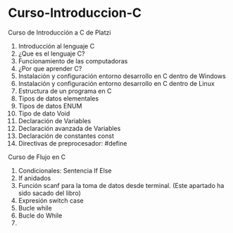 # Curso-Introduccion-C
Curso de Introducción a C de Platzi

1. Introducción al lenguaje C
2. ¿Que es el lenguaje C?
3. Funcionamiento de las computadoras
4. ¿Por que aprender C?
5. Instalación y configuración entorno desarrollo en C dentro de Windows
6. Instalación y configuración entorno desarrollo en C dentro de Linux
7. Estructura de un programa en C
8. Tipos de datos elementales
9. Tipos de datos ENUM
10. Tipo de dato Void
11. Declaración de Variables
12. Declaración avanzada de Variables
13. Declaración de constantes const
14. Directivas de preprocesador: #define

Curso de Flujo en C

1. Condicionales: Sentencia If Else
2. If anidados
3. Función scanf para la toma de datos desde terminal. (Este apartado ha sido sacado del libro)
4. Expresión switch case
5. Bucle while
6. Bucle do While
7. 